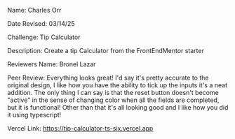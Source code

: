 Name: Charles Orr

Date Revised: 03/14/25

Challenge: Tip Calculator

Description: Create a tip Calculator from the FrontEndMentor starter

Reviewers Name: Bronel Lazar

Peer Review: Everything looks great! I'd say it's pretty accurate to the original design, I like how you have the ability to tick up the inputs it's a neat addition. The only thing I can say is that the reset button doesn't become "active" in the sense of changing color when all the fields are completed, but it is functional! Other than that it's all looking good and I like how you did it using typescript!

Vercel Link: https://tip-calculator-ts-six.vercel.app
